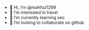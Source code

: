 - 👋 Hi, I’m @mahfuz1299
- 👀 I’m interested in travel
- 🌱 I’m currently learning seo
- 💞️ I’m looking to collaborate on github
